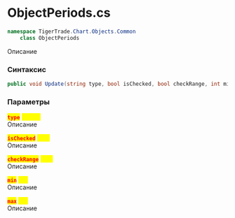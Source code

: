 
# ObjectPeriods.cs
```csharp
namespace TigerTrade.Chart.Objects.Common  
    class ObjectPeriods
```

Описание

### Синтаксис
```csharp
public void Update(string type, bool isChecked, bool checkRange, int min, int max)
```

### Параметры
<mark style="color:red;">**`type`**</mark> <mark style="color:yellow;">`string`</mark>  
 Описание  
  
<mark style="color:red;">**`isChecked`**</mark> <mark style="color:yellow;">`bool`</mark>  
 Описание  
  
<mark style="color:red;">**`checkRange`**</mark> <mark style="color:yellow;">`bool`</mark>  
 Описание  
  
<mark style="color:red;">**`min`**</mark> <mark style="color:yellow;">`int`</mark>  
 Описание  
  
<mark style="color:red;">**`max`**</mark> <mark style="color:yellow;">`int`</mark>  
 Описание  
  

                    
                    